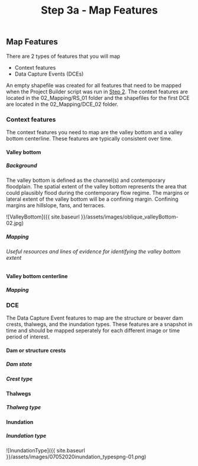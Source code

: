 ﻿---
title: Step 3a - Map Features
weight: 1
---

## Map Features

There are 2 types of features that you will map
- Context features
- Data Capture Events (DCEs)

An empty shapefile was created for all features that need to be mapped when the Project Builder script was run in [Step 2](https://riverscapes.github.io/inundation/MonitoringBeaverSites/Step2_createproject.html). The context features are located in the 02_Mapping/RS_01 folder and the shapefiles for the first DCE are located in the 02_Mapping/DCE_02 folder.
### Context features
The context features you need to map are the valley bottom and a valley bottom centerline. These features are typically consistent over time.

#### Valley bottom
##### Background
The valley bottom is defined as the channel(s) and contemporary floodplain. The spatial extent of the valley bottom represents the area that could plausibly flood during the contemporary flow regime. The margins or lateral extent of the valley bottom will be a confining margin. Confining margins are hillslope, fans, and terraces. 

![ValleyBottom]({{ site.baseurl }}/assets/images/oblique_valleyBottom-02.jpg)

##### Mapping
###### Useful resources and lines of evidence for identifying the valley bottom extent

#### Valley bottom centerline
##### Mapping

### DCE
The Data Capture Event features to map are the structure or beaver dam crests, thalwegs, and the inundation types. These features are a snapshot in time and should be mapped seperately for each different image or time period of interest.

#### Dam or structure crests

##### Dam state

##### Crest type

#### Thalwegs

##### Thalweg type

#### Inundation 

##### Inundation type

![InundationType]({{ site.baseurl }}/assets/images/07052020inundation_typespng-01.png)

